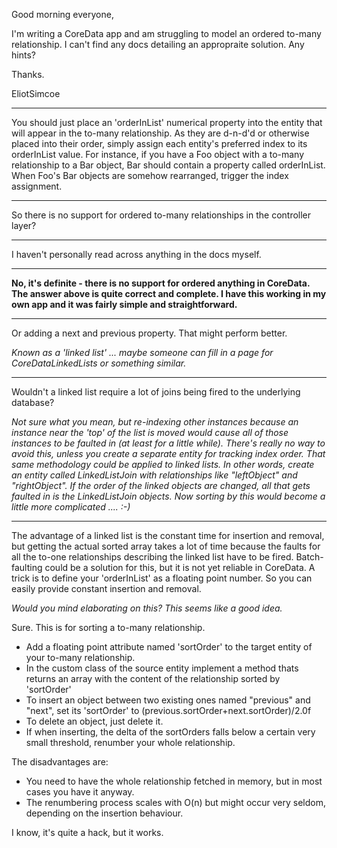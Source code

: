 

Good morning everyone,

I'm writing a CoreData app and am struggling to model an ordered to-many relationship. I can't find any docs detailing an appropraite solution. Any hints?

Thanks.

EliotSimcoe

----

You should just place an 'orderInList' numerical property into the entity that will appear in the to-many relationship. As they are d-n-d'd or otherwise placed into their order, simply assign each entity's preferred index to its orderInList value. For instance, if you have a Foo object with a to-many relationship to a Bar object, Bar should contain a property called orderInList. When Foo's Bar objects are somehow rearranged, trigger the index assignment.

----

So there is no support for ordered to-many relationships in the controller layer?

----

I haven't personally read across anything in the docs myself.

----

**No, it's definite - there is no support for ordered anything in CoreData. The answer above is quite correct and complete. I have this working in my own app and it was fairly simple and straightforward.**

----
Or adding a next and previous property. That might perform better.

*Known as a 'linked list' ... maybe someone can fill in a page for CoreDataLinkedLists or something similar.*

----
Wouldn't a linked list require a lot of joins being fired to the underlying database?

*Not sure what you mean, but re-indexing other instances because an instance near the 'top' of the list is moved would cause all of those instances to be faulted in (at least for a little while). There's really no way to avoid this, unless you create a separate entity for tracking index order. That same methodology could be applied to linked lists. In other words, create an entity called LinkedListJoin with relationships like "leftObject" and "rightObject". If the order of the linked objects are changed, all that gets faulted in is the LinkedListJoin objects. Now sorting by this would become a little more complicated .... :-)*

----
The advantage of a linked list is the constant time for insertion and removal, but getting the actual sorted array takes a lot of time because the faults for all the to-one relationships describing the linked list have to be fired. Batch-faulting could be a solution for this, but it is not yet reliable in CoreData.
A trick is to define your 'orderInList' as a floating point number. So you can easily provide constant insertion and removal.

*Would you mind elaborating on this? This seems like a good idea.*

Sure. This is for sorting a to-many relationship. 

* Add a floating point attribute named 'sortOrder' to the target entity of your to-many relationship.
* In the custom class of the source entity implement a method thats returns an array with the content of the relationship sorted by 'sortOrder'
* To insert an object between two existing ones named "previous" and "next", set its 'sortOrder' to (previous.sortOrder+next.sortOrder)/2.0f
* To delete an object, just delete it.
* If when inserting, the delta of the sortOrders falls below a certain very small threshold, renumber your whole relationship.


The disadvantages are:

* You need to have the whole relationship fetched in memory, but in most cases you have it anyway.
* The renumbering process scales with O(n) but might occur very seldom, depending on the insertion behaviour.


I know, it's quite a hack, but it works.
